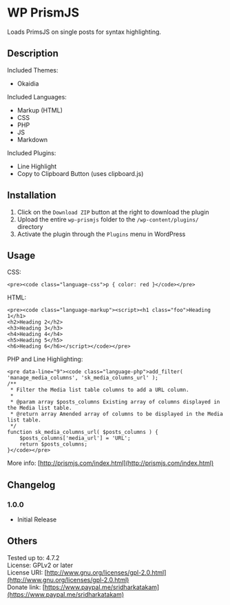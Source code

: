 # WP PrismJS #

Loads PrimsJS on single posts for syntax highlighting.

## Description ##

Included Themes:
* Okaidia

Included Languages:

* Markup (HTML)
* CSS
* PHP
* JS
* Markdown

Included Plugins:

* Line Highlight
* Copy to Clipboard Button (uses clipboard.js)

## Installation ##

1. Click on the `Download ZIP` button at the right to download the plugin
2. Upload the entire `wp-prismjs` folder to the `/wp-content/plugins/` directory
3. Activate the plugin through the `Plugins` menu in WordPress

## Usage ##

CSS:

`<pre><code class="language-css">p { color: red }</code></pre>`

HTML:

```
<pre><code class="language-markup"><script><h1 class="foo">Heading 1</h1>
<h2>Heading 2</h2>
<h3>Heading 3</h3>
<h4>Heading 4</h4>
<h5>Heading 5</h5>
<h6>Heading 6</h6></script></code></pre>
```

PHP and Line Highlighting:

```
<pre data-line="9"><code class="language-php">add_filter( 'manage_media_columns', 'sk_media_columns_url' );
/**
 * Filter the Media list table columns to add a URL column.
 *
 * @param array $posts_columns Existing array of columns displayed in the Media list table.
 * @return array Amended array of columns to be displayed in the Media list table.
 */
function sk_media_columns_url( $posts_columns ) {
	$posts_columns['media_url'] = 'URL';
	return $posts_columns;
}</code></pre>
```

More info: [http://prismjs.com/index.html](http://prismjs.com/index.html)

## Changelog ##

### 1.0.0 ###
* Initial Release

## Others ##

Tested up to: 4.7.2  
License: GPLv2 or later  
License URI: [http://www.gnu.org/licenses/gpl-2.0.html](http://www.gnu.org/licenses/gpl-2.0.html)  
Donate link: [https://www.paypal.me/sridharkatakam](https://www.paypal.me/sridharkatakam)

